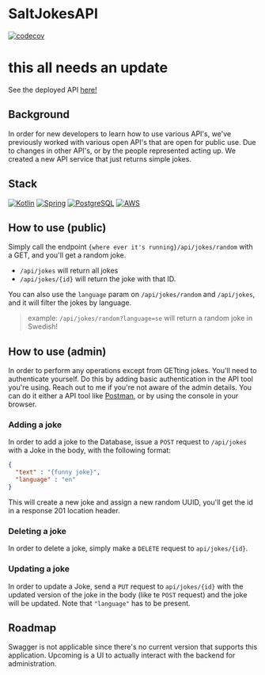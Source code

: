 # SaltJokesAPI
[![codecov](https://codecov.io/gh/bacongubbe/DeveloperJokesApp/branch/main/graph/badge.svg)](https://codecov.io/gh/bacongubbe/DeveloperJokesApp)

# this all needs an update 

See the deployed API [here!](https://jokes.bacongubbe.dev/api/jokes/random) 

## Background

In order for new developers to learn how to use various API's, we've previously worked with various open API's that are
open for public use.
Due to changes in other API's, or by the people represented acting up. We created a new API service that just returns
simple jokes.

## Stack
[![Kotlin][Kotlin_logo]][Kotlin_url]
[![Spring][Spring_logo]][Spring_url]
[![PostgreSQL][PostgreSQL_logo]][PostgreS_url]
[![AWS][AWS_logo]][AWS_url]

## How to use (public)

Simply call the endpoint `{where ever it's running}/api/jokes/random` with a GET, and you'll get a random joke.

- `/api/jokes` will return all jokes
- `/api/jokes/{id}` will return the joke with that ID.

You can also use the `language` param on `/api/jokes/random` and `/api/jokes`, and it will filter the jokes by language.
> example: `/api/jokes/random?language=se` will return a random joke in Swedish!

## How to use (admin)

In order to perform any operations except from GETting jokes. You'll need to authenticate yourself. Do this by adding basic authentication 
in the API tool you're using. Reach out to me if you're not aware of the admin details. You can do it either a API tool like [Postman](https://www.postman.com/), or by using the console in your browser. 

### Adding a joke

In order to add a joke to the Database, issue a `POST` request to `/api/jokes` with a Joke in the body, with the following
format:

```json
{
  "text" : "{funny joke}",
  "language" : "en"
}
```
This will create a new joke and assign a new random UUID, you'll get the id in a response 201 location header.

### Deleting a joke

In order to delete a joke, simply make a `DELETE` request to `api/jokes/{id}`.

### Updating a joke

In order to update a Joke, send a `PUT` request to `api/jokes/{id}` with the updated version of the joke in the body (like te `POST` request) and the joke will be updated. 
Note that `"language"` has to be present. 

## Roadmap

Swagger is not applicable since there's no current version that supports this application. 
Upcoming is a UI to actually interact with the backend for administration. 


[//]: # (Variables)
[AWS_logo]: https://img.shields.io/badge/aws-FF9900?style=for-the-badge&logo=amazonaws&logoColor=white
[AWS_url]: https://aws.amazon.com/

[Kotlin_logo]: https://img.shields.io/badge/kotlin-A020F0?style=for-the-badge&logo=kotlin&logoColor=white
[Kotlin_url]: https://kotlinlang.org/

[Spring_logo]: https://img.shields.io/badge/Spring-6DB33F?style=for-the-badge&logo=spring&logoColor=white
[Spring_url]: https://spring.io/projects/spring-boot

[PostgreSQL_logo]: https://img.shields.io/badge/PostgreSQL-316192?style=for-the-badge&logo=postgresql&logoColor=white
[PostgreS_url]: https://www.postgresql.org/
